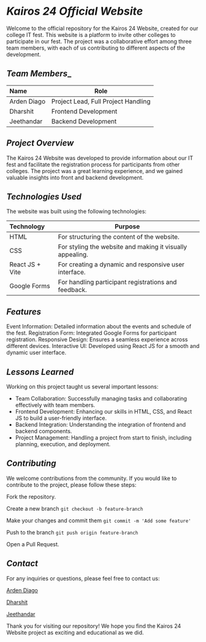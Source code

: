 # **_Kairos 24 Official Website_**
Welcome to the official repository for the Kairos 24 Website, created for our college IT fest. This website is a platform to invite other colleges to participate in our fest. The project was a collaborative effort among three team members, with each of us contributing to different aspects of the development.

## **_Team Members_**_
| **Name** | **Role** |
| :----- | -----|
| Arden Diago | Project Lead, Full Project Handling |
| Dharshit | Frontend Development |
| Jeethandar | Backend Development |

## **_Project Overview_**
The Kairos 24 Website was developed to provide information about our IT fest and facilitate the registration process for participants from other colleges. The project was a great learning experience, and we gained valuable insights into front and backend development.

## **_Technologies Used_**
The website was built using the following technologies:

| **Technology** | **Purpose** |
| :--------- | ------------------------------------------- |
| HTML | For structuring the content of the website. |
| CSS | For styling the website and making it visually appealing. |
| React JS + Vite | For creating a dynamic and responsive user interface. |
| Google Forms | For handling participant registrations and feedback. |

## **_Features_**
Event Information: Detailed information about the events and schedule of the fest.
Registration Form: Integrated Google Forms for participant registration.
Responsive Design: Ensures a seamless experience across different devices.
Interactive UI: Developed using React JS for a smooth and dynamic user interface.

## **_Lessons Learned_**
Working on this project taught us several important lessons:

* Team Collaboration: Successfully managing tasks and collaborating effectively with team members.
* Frontend Development: Enhancing our skills in HTML, CSS, and React JS to build a user-friendly interface.
* Backend Integration: Understanding the integration of frontend and backend components.
* Project Management: Handling a project from start to finish, including planning, execution, and deployment.

## **_Contributing_**
We welcome contributions from the community. If you would like to contribute to the project, please follow these steps:

Fork the repository.

Create a new branch ``` git checkout -b feature-branch ```

Make your changes and commit them ```git commit -m 'Add some feature' ```

Push to the branch ``` git push origin feature-branch ```

Open a Pull Request.

## **_Contact_**
For any inquiries or questions, please feel free to contact us:

[Arden Diago](https://www.linkedin.com/in/arden-diago-a89751279/)  

[Dharshit]()

[Jeethandar]()

Thank you for visiting our repository! We hope you find the Kairos 24 Website project as exciting and educational as we did.
